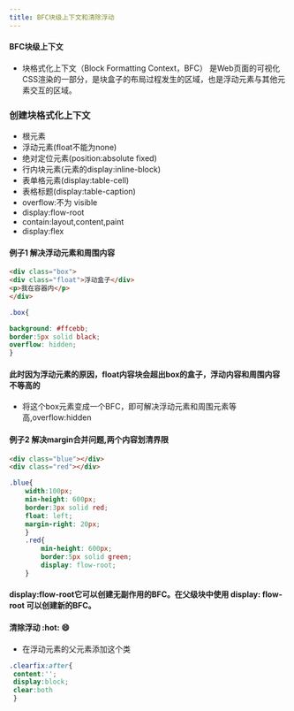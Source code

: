 ```yaml
---
title: BFC块级上下文和清除浮动
---
```

#### BFC块级上下文
* 块格式化上下文（Block Formatting Context，BFC） 是Web页面的可视化CSS渲染的一部分，是块盒子的布局过程发生的区域，也是浮动元素与其他元素交互的区域。

### 创建块格式化上下文
   * 根元素<html>
   * 浮动元素(float不能为none)
   * 绝对定位元素(position:absolute fixed)
   * 行内块元素(元素的display:inline-block)
   * 表单格元素(display:table-cell)
   * 表格标题(display:table-caption)
   * overflow:不为 visible
   * display:flow-root
   * contain:layout,content,paint
   * display:flex
#### 例子1 解决浮动元素和周围内容
```html
<div class="box">
<div class="float">浮动盒子</div>
<p>我在容器内</p> 
</div>
```
```css
.box{

background: #ffcebb;
border:5px solid black;
overflow: hidden;
}
```
#### 此时因为浮动元素的原因，float内容块会超出box的盒子，浮动内容和周围内容不等高的
* 将这个box元素变成一个BFC，即可解决浮动元素和周围元素等高,overflow:hidden

#### 例子2 解决margin合并问题,两个内容划清界限
```html
<div class="blue"></div>
<div class="red"></div>
```
```css
.blue{
    width:100px;
    min-height: 600px;
    border:3px solid red;
    float: left;
    margin-right: 20px;
    }
    .red{
        min-height: 600px;
        border:5px solid green;
        display: flow-root;
    }
```

#### display:flow-root它可以创建无副作用的BFC。在父级块中使用 display: flow-root 可以创建新的BFC。

#### 清除浮动  :hot:  :smile:
   * 在浮动元素的父元素添加这个类
   ```css
   .clearfix:after{
    content:'';
    display:block;
    clear:both
    }
   ```